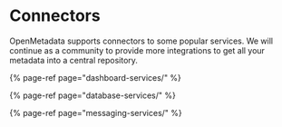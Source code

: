 # Connectors

OpenMetadata supports connectors to some popular services. We will continue as a community to provide more integrations to get all your metadata into a central repository.

{% page-ref page="dashboard-services/" %}

{% page-ref page="database-services/" %}

{% page-ref page="messaging-services/" %}

